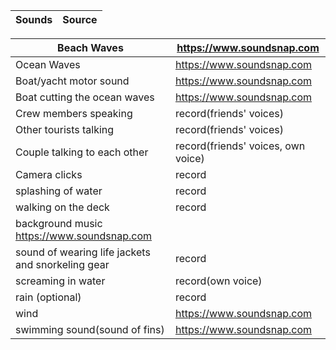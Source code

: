 |Sounds        |                                               Source|
----------------|-----------------------------------------------------|

|Beach Waves    |                                              https://www.soundsnap.com |
|--------------|-----------------------------------------------------------------|
|Ocean Waves      |                                            https://www.soundsnap.com |
|Boat/yacht motor sound    |                                   https://www.soundsnap.com |
|Boat cutting the ocean waves   |                              https://www.soundsnap.com |
|Crew members speaking         |                               record(friends' voices) |
|Other tourists talking        |                               record(friends' voices) |
|Couple talking to each other    |                             record(friends' voices, own voice) |
|Camera clicks                 |                               record |
|splashing of water            |                               record |
|walking on the deck            |                              record |
|background music                                             https://www.soundsnap.com  |
|sound of wearing life jackets and snorkeling gear   |         record |
|screaming in water               |                            record(own voice) |
|rain (optional)                   |                           record |
|wind                                |                         https://www.soundsnap.com |
|swimming sound(sound of fins)       |                         https://www.soundsnap.com |
 
